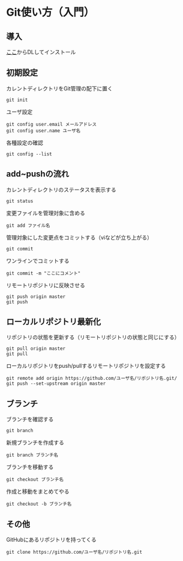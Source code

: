 # Git使い方（入門）  
## 導入  
[ここ](https://git-scm.com/)からDLしてインストール  
## 初期設定  
カレントディレクトリをGit管理の配下に置く  
```
git init
```
ユーザ設定  
```
git config user.email メールアドレス  
git config user.name ユーザ名  
```
各種設定の確認  
```
git config --list
```
## add~pushの流れ  
カレントディレクトリのステータスを表示する  
```
git status
```
変更ファイルを管理対象に含める  
```
git add ファイル名
```
管理対象にした変更点をコミットする（viなどが立ち上がる）  
```
git commit
```
ワンラインでコミットする  
```
git commit -m "ここにコメント"
```
リモートリポジトリに反映させる  
```
git push origin master
git push
```
## ローカルリポジトリ最新化  
リポジトリの状態を更新する（リモートリポジトリの状態と同じにする）
```
git pull origin master
git pull
```
ローカルリポジトリをpush/pullするリモートリポジトリを設定する  
```
git remote add origin https://github.com/ユーザ名/リポジトリ名.git/
git push --set-upstream origin master
```
## ブランチ  
ブランチを確認する  
```
git branch
```
新規ブランチを作成する  
```
git branch ブランチ名
```
ブランチを移動する  
```
git checkout ブランチ名
```
作成と移動をまとめてやる  
```
git checkout -b ブランチ名
```
## その他
GitHubにあるリポジトリを持ってくる
```
git clone https://github.com/ユーザ名/リポジトリ名.git
```